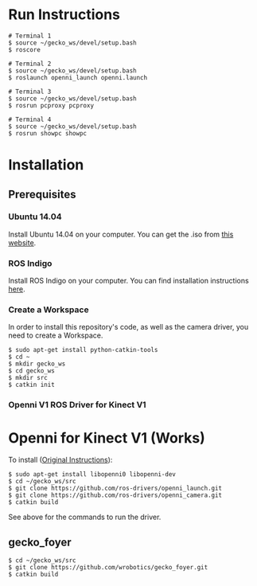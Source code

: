 # Run Instructions

```
# Terminal 1
$ source ~/gecko_ws/devel/setup.bash
$ roscore

# Terminal 2
$ source ~/gecko_ws/devel/setup.bash
$ roslaunch openni_launch openni.launch

# Terminal 3
$ source ~/gecko_ws/devel/setup.bash
$ rosrun pcproxy pcproxy

# Terminal 4
$ source ~/gecko_ws/devel/setup.bash
$ rosrun showpc showpc
```

# Installation

## Prerequisites

### Ubuntu 14.04
Install Ubuntu 14.04 on your computer. You can get the .iso from [this website](http://releases.ubuntu.com/14.04/).

### ROS Indigo
Install ROS Indigo on your computer. You can find installation instructions [here](http://wiki.ros.org/indigo/Installation/Ubuntu).

### Create a Workspace
In order to install this repository's code, as well as the camera driver, you need to create a Workspace.

```
$ sudo apt-get install python-catkin-tools
$ cd ~
$ mkdir gecko_ws
$ cd gecko_ws
$ mkdir src
$ catkin init
```

### Openni V1 ROS Driver for Kinect V1
# Openni for Kinect V1 (Works)

To install ([Original Instructions](blog.justsophie.com/installing-kinect-nite-drivers-on-ubunut-14-04-and-ros-indigo)):

```
$ sudo apt-get install libopenni0 libopenni-dev
$ cd ~/gecko_ws/src
$ git clone https://github.com/ros-drivers/openni_launch.git
$ git clone https://github.com/ros-drivers/openni_camera.git
$ catkin build
```

See above for the commands to run the driver.

## gecko_foyer

```
$ cd ~/gecko_ws/src
$ git clone https://github.com/wrobotics/gecko_foyer.git
$ catkin build
```
